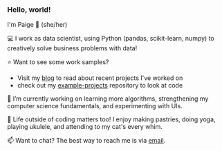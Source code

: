 ### Hello, world!

I'm Paige 👋 (she/her)

💻 I work as data scientist, using Python (pandas, scikit-learn, numpy) to creatively solve business problems with data!

⭐ Want to see some work samples?
* Visit my [blog](https://p-mckenzie.github.io/) to read about recent projects I've worked on
* check out my [example-projects](https://github.com/p-mckenzie/example-projects) repository to look at code

🌱 I’m currently working on learning more algorithms, strengthening my computer science fundamentals, and experimenting with UIs. 

🍩 Life outside of coding matters too! I enjoy making pastries, doing yoga, playing ukulele, and attending to my cat's every whim.

📫 Want to chat? The best way to reach me is via [email](mailto:paigemckenzie@utexas.edu).
